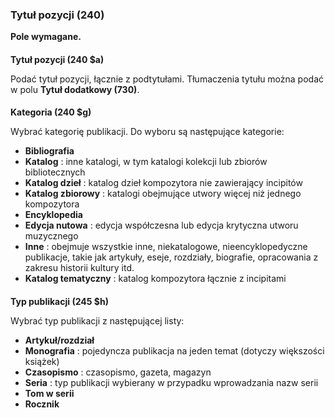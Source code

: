 ### **Tytuł pozycji (240)**

**Pole wymagane.**

####   
**Tytuł pozycji (240 $a)**  

Podać tytuł pozycji, łącznie z podtytułami. Tłumaczenia tytułu można podać w polu **Tytuł dodatkowy (730)**.

####   
**Kategoria (240 $g)**  

Wybrać kategorię publikacji. Do wyboru są następujące kategorie:

- **Bibliografia**
- **Katalog** : inne katalogi, w tym katalogi kolekcji lub zbiorów bibliotecznych
- **Katalog dzieł** : katalog dzieł kompozytora nie zawierający incipitów
- **Katalog zbiorowy** : katalogi obejmujące utwory więcej niż jednego kompozytora
- **Encyklopedia**
- **Edycja nutowa** : edycja współczesna lub edycja krytyczna utworu muzycznego  
- **Inne** : obejmuje wszystkie inne, niekatalogowe, nieencyklopedyczne publikacje, takie jak artykuły, eseje, rozdziały, biografie, opracowania z zakresu historii kultury itd.  
- **Katalog tematyczny** : katalog kompozytora łącznie z incipitami  
  

####   
**Typ publikacji (245 $h)**  

Wybrać typ publikacji z następującej listy:

- **Artykuł/rozdział**
- **Monografia** : pojedyncza publikacja na jeden temat (dotyczy większości książek)
- **Czasopismo** : czasopismo, gazeta, magazyn  
- **Seria** : typ publikacji wybierany w przypadku wprowadzania nazw serii  
- **Tom w serii**  
- **Rocznik**
